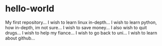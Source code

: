 # hello-world
My first repository...
I wish to learn linux in-depth...
I wish to learn python, how in-depth, im not sure...
I wish to save money...
I also wish to quit drugs...
I wish to help my fiance...
I wish to go back to uni...
I wish to learn about github...
